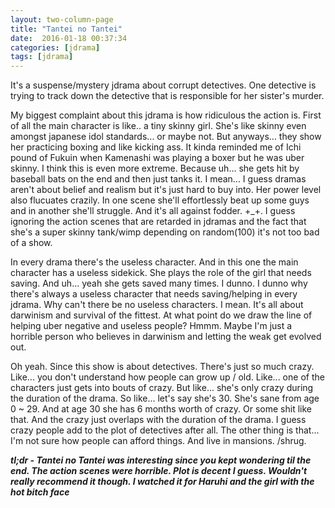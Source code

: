 ```yaml
---
layout: two-column-page 
title: "Tantei no Tantei"
date:  2016-01-18 00:37:34
categories: [jdrama]
tags: [jdrama]
---
```

It's a suspense/mystery jdrama about corrupt detectives. One detective is trying to track down the detective that is responsible for her sister's murder. 

My biggest complaint about this jdrama is how ridiculous the action is. First of all the main character is like.. a tiny skinny girl. She's like skinny even amongst japanese idol standards... or maybe not. But anyways... they show her practicing boxing and like kicking ass. It kinda reminded me of Ichi pound of Fukuin when Kamenashi was playing a boxer but he was uber skinny. I think this is even more extreme. Because uh... she gets hit by baseball bats on the end and then just tanks it. I mean... I guess dramas aren't about belief and realism but it's just hard to buy into. Her power level also flucuates crazily. In one scene she'll effortlessly beat up some guys and in another she'll struggle. And it's all against fodder. +_+. I guess ignoring the action scenes that are retarded in jdramas and the fact that she's a super skinny tank/wimp depending on random(100) it's not too bad of a show.

In every drama there's the useless character. And in this one the main character has a useless sidekick. She plays the role of the girl that needs saving. And uh... yeah she gets saved many times. I dunno. I dunno why there's always a useless character that needs saving/helping in every jdrama. Why can't there be no useless characters. I mean. It's all about darwinism and survival of the fittest. At what point do we draw the line of helping uber negative and useless people? Hmmm. Maybe I'm just a horrible person who believes in darwinism and letting the weak get evolved out. 

Oh yeah. Since this show is about detectives. There's just so much crazy. Like... you don't understand how people can grow up / old. Like... one of the characters just gets into bouts of crazy. But like... she's only crazy during the duration of the drama. So like... let's say she's 30. She's sane from age 0 ~ 29. And at age 30 she has 6 months worth of crazy. Or some shit like that. And the crazy just overlaps with the duration of the drama. I guess crazy people add to the plot of detectives after all. The other thing is that... I'm not sure how people can afford things. And live in mansions. /shrug.

***tl;dr - Tantei no Tantei was interesting since you kept wondering til the end. The action scenes were horrible. Plot is decent I guess. Wouldn't really recommend it though. I watched it for Haruhi and the girl with the hot bitch face***
